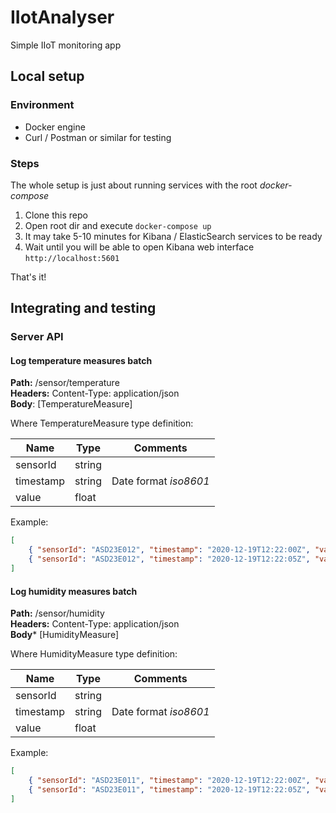 # IIotAnalyser
Simple IIoT monitoring app

## Local setup

### Environment
* Docker engine 
* Curl / Postman  or similar for testing

### Steps
The whole setup is just about running services with the root *docker-compose*

1. Clone this repo
2. Open root dir and execute `docker-compose up` 
3. It may take 5-10 minutes for Kibana / ElasticSearch services to be ready 
4. Wait until you will be able to open Kibana web interface `http://localhost:5601`

That's it!

## Integrating and testing

### Server API

#### Log temperature measures batch

**Path:** /sensor/temperature  
**Headers:** Content-Type: application/json  
**Body**: [TemperatureMeasure]  

Where TemperatureMeasure type definition:  

|    Name     | Type |       Comments      |
|-------------|------|---------------------|
|  sensorId   |string|                     |
|  timestamp  |string|Date format *iso8601*|
|  value      |float |                     |


Example:
```json
[
    { "sensorId": "ASD23E012", "timestamp": "2020-12-19T12:22:00Z", "value": 39 },
    { "sensorId": "ASD23E012", "timestamp": "2020-12-19T12:22:05Z", "value": 37.14 },
]
```

#### Log humidity measures batch

**Path:** /sensor/humidity  
**Headers:** Content-Type: application/json  
**Body*** [HumidityMeasure]  

Where HumidityMeasure type definition:  

|    Name     | Type |       Comments      |
|-------------|------|---------------------|
|  sensorId   |string|                     |
|  timestamp  |string|Date format *iso8601*|
|  value      |float |                     |


Example:
```json
[
    { "sensorId": "ASD23E011", "timestamp": "2020-12-19T12:22:00Z", "value": 49.0 },
    { "sensorId": "ASD23E011", "timestamp": "2020-12-19T12:22:05Z", "value": 48.14 },
]
```

